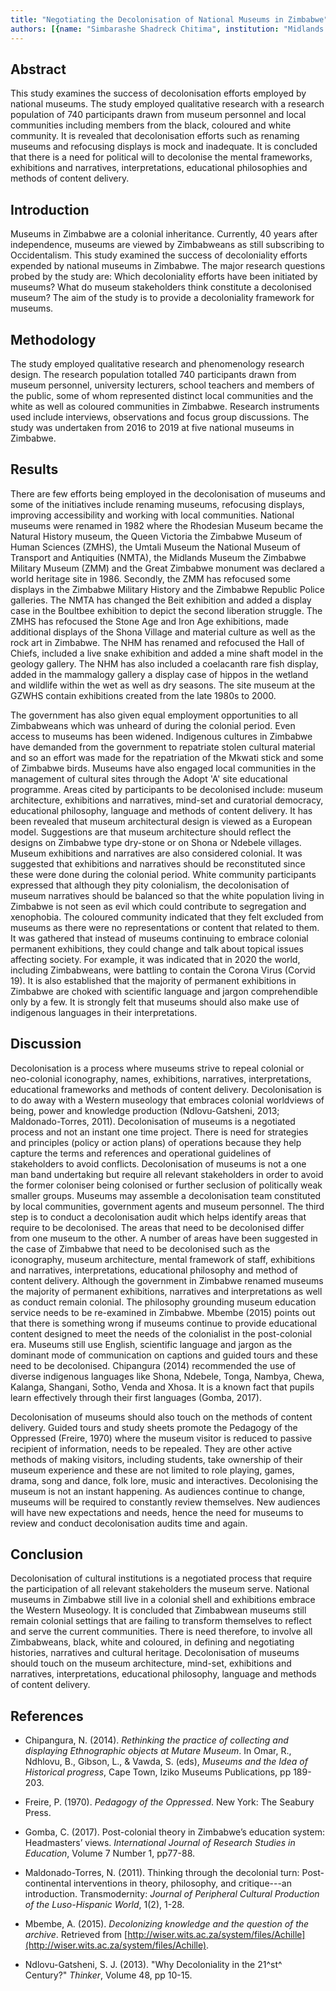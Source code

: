 ```yaml
---
title: "Negotiating the Decolonisation of National Museums in Zimbabwe"
authors: [{name: "Simbarashe Shadreck Chitima", institution: "Midlands State University-Gweru – Zimbabwe"}]
---
```


## Abstract

This study examines the success of decolonisation efforts employed by
national museums. The study employed qualitative research with a
research population of 740 participants drawn from museum personnel and
local communities including members from the black, coloured and white
community. It is revealed that decolonisation efforts such as renaming
museums and refocusing displays is mock and inadequate. It is concluded
that there is a need for political will to decolonise the mental
frameworks, exhibitions and narratives, interpretations, educational
philosophies and methods of content delivery.

## Introduction

Museums in Zimbabwe are a colonial inheritance. Currently, 40 years
after independence, museums are viewed by Zimbabweans as still
subscribing to Occidentalism. This study examined the success of
decoloniality efforts expended by national museums in Zimbabwe. The
major research questions probed by the study are: Which decoloniality
efforts have been initiated by museums? What do museum stakeholders
think constitute a decolonised museum? The aim of the study is to
provide a decoloniality framework for museums.

## Methodology

The study employed qualitative research and phenomenology research
design. The research population totalled 740 participants drawn from
museum personnel, university lecturers, school teachers and members of
the public, some of whom represented distinct local communities and the
white as well as coloured communities in Zimbabwe. Research instruments
used include interviews, observations and focus group discussions. The
study was undertaken from 2016 to 2019 at five national museums in
Zimbabwe.

## Results

There are few efforts being employed in the decolonisation of museums
and some of the initiatives include renaming museums, refocusing
displays, improving accessibility and working with local communities.
National museums were renamed in 1982 where the Rhodesian Museum became
the Natural History museum, the Queen Victoria the Zimbabwe Museum of
Human Sciences (ZMHS), the Umtali Museum the National Museum of
Transport and Antiquities (NMTA), the Midlands Museum the Zimbabwe
Military Museum (ZMM) and the Great Zimbabwe monument was declared a
world heritage site in 1986. Secondly, the ZMM has refocused some
displays in the Zimbabwe Military History and the Zimbabwe Republic
Police galleries. The NMTA has changed the Beit exhibition and added a
display case in the Boultbee exhibition to depict the second liberation
struggle. The ZMHS has refocused the Stone Age and Iron Age exhibitions,
made additional displays of the Shona Village and material culture as
well as the rock art in Zimbabwe. The NHM has renamed and refocused the
Hall of Chiefs, included a live snake exhibition and added a mine shaft
model in the geology gallery. The NHM has also included a coelacanth
rare fish display, added in the mammalogy gallery a display case of
hippos in the wetland and wildlife within the wet as well as dry
seasons. The site museum at the GZWHS contain exhibitions created from
the late 1980s to 2000.

The government has also given equal employment opportunities to all
Zimbabweans which was unheard of during the colonial period. Even access
to museums has been widened. Indigenous cultures in Zimbabwe have
demanded from the government to repatriate stolen cultural material and
so an effort was made for the repatriation of the Mkwati stick and some
of Zimbabwe birds. Museums have also engaged local communities in the
management of cultural sites through the Adopt 'A' site educational
programme. Areas cited by participants to be decolonised include: museum
architecture, exhibitions and narratives, mind-set and curatorial
democracy, educational philosophy, language and methods of content
delivery. It has been revealed that museum architectural design is
viewed as a European model. Suggestions are that museum architecture
should reflect the designs on Zimbabwe type dry-stone or on Shona or
Ndebele villages. Museum exhibitions and narratives are also considered
colonial. It was suggested that exhibitions and narratives should be
reconstituted since these were done during the colonial period. White
community participants expressed that although they pity colonialism,
the decolonisation of museum narratives should be balanced so that the
white population living in Zimbabwe is not seen as evil which could
contribute to segregation and xenophobia. The coloured community
indicated that they felt excluded from museums as there were no
representations or content that related to them. It was gathered that
instead of museums continuing to embrace colonial permanent exhibitions,
they could change and talk about topical issues affecting society. For
example, it was indicated that in 2020 the world, including Zimbabweans,
were battling to contain the Corona Virus (Corvid 19). It is also
established that the majority of permanent exhibitions in Zimbabwe are
choked with scientific language and jargon comprehendible only by a few.
It is strongly felt that museums should also make use of indigenous
languages in their interpretations.

## Discussion

Decolonisation is a process where museums strive to repeal colonial or
neo-colonial iconography, names, exhibitions, narratives,
interpretations, educational frameworks and methods of content delivery.
Decolonisation is to do away with a Western museology that embraces
colonial worldviews of being, power and knowledge production
(Ndlovu-Gatsheni, 2013; Maldonado-Torres, 2011). Decolonisation of
museums is a negotiated process and not an instant one time project.
There is need for strategies and principles (policy or action plans) of
operations because they help capture the terms and references and
operational guidelines of stakeholders to avoid conflicts.
Decolonisation of museums is not a one man band undertaking but require
all relevant stakeholders in order to avoid the former coloniser being
colonised or further seclusion of politically weak smaller groups.
Museums may assemble a decolonisation team constituted by local
communities, government agents and museum personnel. The third step is
to conduct a decolonisation audit which helps identify areas that
require to be decolonised. The areas that need to be decolonised differ
from one museum to the other. A number of areas have been suggested in
the case of Zimbabwe that need to be decolonised such as the
iconography, museum architecture, mental framework of staff, exhibitions
and narratives, interpretations, educational philosophy and method of
content delivery. Although the government in Zimbabwe renamed museums
the majority of permanent exhibitions, narratives and interpretations as
well as conduct remain colonial. The philosophy grounding museum
education service needs to be re-examined in Zimbabwe. Mbembe (2015)
points out that there is something wrong if museums continue to provide
educational content designed to meet the needs of the colonialist in the
post-colonial era. Museums still use English, scientific language and
jargon as the dominant mode of communication on captions and guided
tours and these need to be decolonised. Chipangura (2014) recommended
the use of diverse indigenous languages like Shona, Ndebele, Tonga,
Nambya, Chewa, Kalanga, Shangani, Sotho, Venda and Xhosa. It is a known
fact that pupils learn effectively through their first languages (Gomba,
2017).

Decolonisation of museums should also touch on the methods of content
delivery. Guided tours and study sheets promote the Pedagogy of the
Oppressed (Freire, 1970) where the museum visitor is reduced to passive
recipient of information, needs to be repealed. They are other active
methods of making visitors, including students, take ownership of their
museum experience and these are not limited to role playing, games,
drama, song and dance, folk lore, music and interactives. Decolonising
the museum is not an instant happening. As audiences continue to change,
museums will be required to constantly review themselves. New audiences
will have new expectations and needs, hence the need for museums to
review and conduct decolonisation audits time and again.

## Conclusion

Decolonisation of cultural institutions is a negotiated process that
require the participation of all relevant stakeholders the museum serve.
National museums in Zimbabwe still live in a colonial shell and
exhibitions embrace the Western Museology. It is concluded that
Zimbabwean museums still remain colonial settings that are failing to
transform themselves to reflect and serve the current communities. There
is need therefore, to involve all Zimbabweans, black, white and
coloured, in defining and negotiating histories, narratives and cultural
heritage. Decolonisation of museums should touch on the museum
architecture, mind-set, exhibitions and narratives, interpretations,
educational philosophy, language and methods of content delivery.

## References

- Chipangura, N. (2014). *Rethinking the practice of collecting and
  displaying Ethnographic objects at Mutare Museum*. In Omar, R.,
  Ndhlovu, B., Gibson, L., & Vawda, S. (eds), *Museums and the Idea of
  Historical progress*, Cape Town, Iziko Museums Publications, pp
  189-203.
- Freire, P. (1970). *Pedagogy of the Oppressed*. New York: The Seabury
  Press.

- Gomba, C. (2017). Post-colonial theory in Zimbabwe’s education system:
  Headmasters’ views. *International Journal of Research Studies in
  Education*, Volume 7 Number 1, pp77-88.

- Maldonado-Torres, N. (2011). Thinking through the decolonial turn:
  Post-continental interventions in theory, philosophy, and
  critique---an introduction. Transmodernity: *Journal of Peripheral
  Cultural Production of the Luso-Hispanic World*, 1(2), 1-28.

- Mbembe, A. (2015). *Decolonizing knowledge and the question of the
  archive*. Retrieved from
  [http://wiser.wits.ac.za/system/files/Achille](http://wiser.wits.ac.za/system/files/Achille).

- Ndlovu-Gatsheni, S. J. (2013). "Why Decoloniality in the 21^st^
  Century?" *Thinker*, Volume 48, pp 10-15.